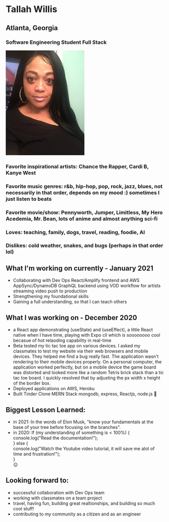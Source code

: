 
# Tallah Willis
## Atlanta, Georgia
### Software Engineering Student Full Stack 
![Image](https://github.com/twillisdev/twillisdev.github.io/blob/main/Tallah%20for%20Git.io.jpg)
### Favorite inspirational artists: Chance the Rapper, Cardi B, Kanye West
### Favorite music genres: r&b, hip-hop, pop, rock, jazz, blues, not necessarily in that order, depends on my mood :) sometimes I just listen to beats 
### Favorite movie/show: Pennyworth, Jumper, Limitless, My Hero Acedemia, Mr. Bean, lots of anime and almost anything sci-fi
### Loves: teaching, family, dogs, travel, reading, foodie, AI
### Dislikes: cold weather, snakes, and bugs (perhaps in that order lol)

## What I'm working on currently - January 2021
- Collaborating with Dev Ops React/Amplify frontend and AWS AppSync/DynamoDB GraphQL backend using VOD workflow for artists streaming video push to production
- Strengthening my foundational skills
- Gaining a full understanding, so that I can teach others

## What I was working on - December 2020
- a React app demonstrating (useState) and (useEffect), a little React native when I have time, playing with Expo cli which is soooooooo cool becasue of hot relaoding capability in real-time 
- Beta tested my tic tac toe app on various devices. I asked my classmates to test my website via their web browsers and mobile devices. 
They helped me find a bug really fast. The application wasn't rendering to their mobile devices properly. On a personal computer, the application worked perfectly, but on a mobile device the game board was distorted and looked more like a random Tetris brick stack than a tic tac toe board. I quickly resolved that by adjusting the px width x height of the border box.
- Deployed applications on AWS, Heroku
- Built Tinder Clone MERN Stack mongodb, express, Reactjs, node.js 🚀


## Biggest Lesson Learned: 
- in 2021: In the words of Elon Musk, "know your fundamentals at the base of your tree before focusing on the branches".
- in 2020:
If (my understanding of something is < 100%) { <br>
   console.log("Read the documentation!"); <br>
} else { <br>
   console.log("Watch the Youtube video tutorial, it will save me alot of time and frustration!"); <br>
   } <br>
   :wink:
   
## Looking forward to:
- successful collaboration with Dev Ops team
- working with classmates on a team project
- travel, having fun, building great realtionships, and building so much cool stuff!
- contributing to my community as a citizen and as an engineer


